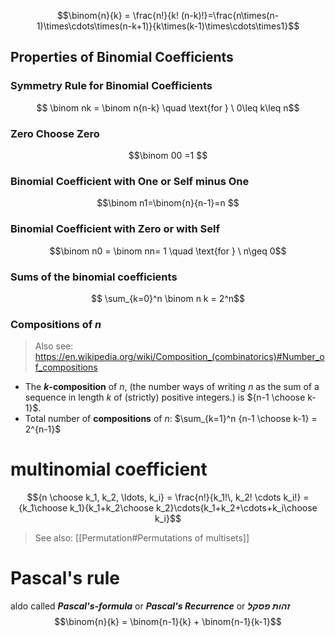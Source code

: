$$\binom{n}{k} = \frac{n!}{k! (n-k)!}=\frac{n\times(n-1)\times\cdots\times(n-k+1)}{k\times(k-1)\times\cdots\times1}$$

## Properties of Binomial Coefficients

### Symmetry Rule for Binomial Coefficients
$$ \binom nk = \binom n{n-k} \quad \text{for } \ 0\leq k\leq n$$

### Zero Choose Zero
$$\binom 00 =1 $$

### Binomial Coefficient with One or Self minus One
$$\binom n1=\binom{n}{n-1}=n $$

### Binomial Coefficient with Zero or with Self
$$\binom n0 = \binom nn= 1 \quad \text{for } \ n\geq 0$$
### Sums of the binomial coefficients
$$ \sum_{k=0}^n \binom n k = 2^n$$


### Compositions of _n_
>Also see: https://en.wikipedia.org/wiki/Composition_(combinatorics)#Number_of_compositions

- The **_k_-composition** of $n$, (the number ways of writing $n$ as the sum of a sequence in length $k$ of (strictly) positive integers.) is ${n-1 \choose k-1}$.
- Total number of **compositions** of $n$:   $\sum_{k=1}^n {n-1 \choose k-1} = 2^{n-1}$


# multinomial coefficient
$${n \choose k_1, k_2, \ldots, k_i} = \frac{n!}{k_1!\, k_2! \cdots k_i!} = {k_1\choose k_1}{k_1+k_2\choose k_2}\cdots{k_1+k_2+\cdots+k_i\choose k_i}$$
 
>See also: [[Permutation#Permutations of multisets]]

# Pascal's rule
aldo called ***Pascal's-formula*** or ***Pascal's Recurrence*** or ***זהות פסקל***
$$\binom{n}{k} = \binom{n-1}{k} + \binom{n-1}{k-1}$$

